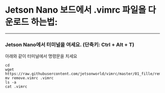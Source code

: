 # Jetson Nano 보드에서 .vimrc  파일을 다운로드 하는법: 
***
### Jetson Nano에서 터미널을 여세요. (단축키: Ctrl + Alt + T)

아래와 같이 터미널에서 명령문을 치세요

```
cd
wget https://raw.githubusercontent.com/jetsonworld/vimrc/master/01_fille/remove.vimrc
mv remove.vimrc .vimrc
ls -a
cat .vimrc
```
